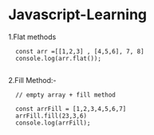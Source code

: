 # Javascript-Learning

1.Flat methods

```
  const arr =[[1,2,3] , [4,5,6], 7, 8]
  console.log(arr.flat());
  
  ```

2.Fill Method:-

```
  // empty array + fill method

  const arrFill = [1,2,3,4,5,6,7]
  arrFill.fill(23,3,6)
  console.log(arrFill);
  
  ```
  

